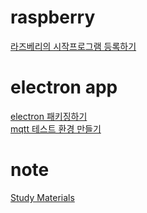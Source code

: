 # raspberry

[라즈베리의 시작프로그램 등록하기](https://poscoict-arvrmr.github.io/docs/howto/autostart.html)

# electron app

[electron 패키징하기](https://poscoict-arvrmr.github.io/docs/howto/packaging.html)  
[mqtt 테스트 환경 만들기](https://poscoict-arvrmr.github.io/docs/howto/mqtt_mosca.html)  

# note

[Study Materials](https://poscoict-arvrmr.github.io/docs/note/study_materials.html)
